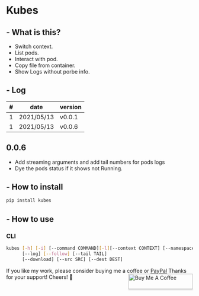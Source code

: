 # Kubes

## - What is this?
- Switch context.
- List pods.
- Interact with pod.
- Copy file from container.
- Show Logs without porbe info.

## - Log
|#|      date|version|
|-|----------|-------|
|1|2021/05/13| v0.0.1|
|1|2021/05/13| v0.0.6|

## 0.0.6
- Add streaming arguments and add tail numbers for pods logs
- Dye the pods status if it shows not Running.


## - How to install
```bash
pip install kubes
```

## - How to use

### CLI
```bash
kubes [-h] [-i] [--command COMMAND][-l][--context CONTEXT] [--namespace NAMESPACE] [--pod POD]
      [--log] [--follow] [--tail TAIL]
      [--download] [--src SRC] [--dest DEST]
```

If you like my work, please consider buying me a coffee or [PayPal](https://paypal.me/RonDevStudio?locale.x=zh_TW)
Thanks for your support! Cheers! 🎉
<a href="https://www.buymeacoffee.com/ronchang" target="_blank"><img src="https://www.buymeacoffee.com/assets/img/custom_images/orange_img.png" alt="Buy Me A Coffee" style="height: 41px !important;width: 174px !important;box-shadow: 0px 3px 2px 0px rgba(190, 190, 190, 0.5) !important;-webkit-box-shadow: 0px 3px 2px 0px rgba(190, 190, 190, 0.5) !important;" align="right"></a>
